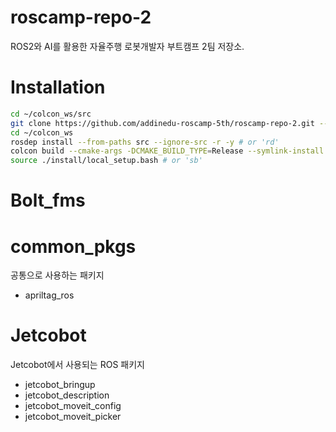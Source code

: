 # roscamp-repo-2

ROS2와 AI를 활용한 자율주행 로봇개발자 부트캠프 2팀 저장소.

# Installation

```bash
cd ~/colcon_ws/src
git clone https://github.com/addinedu-roscamp-5th/roscamp-repo-2.git --resursive
cd ~/colcon_ws
rosdep install --from-paths src --ignore-src -r -y # or 'rd'
colcon build --cmake-args -DCMAKE_BUILD_TYPE=Release --symlink-install # or 'cb'
source ./install/local_setup.bash # or 'sb'
```

# Bolt_fms

# common_pkgs

공통으로 사용하는 패키지

- apriltag_ros

# Jetcobot

Jetcobot에서 사용되는 ROS 패키지

- jetcobot_bringup
- jetcobot_description
- jetcobot_moveit_config
- jetcobot_moveit_picker
